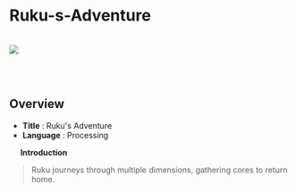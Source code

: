 # Ruku-s-Adventure

<br>


<img src="https://github.com/user-attachments/assets/f5e4b1b7-4b26-437e-8654-942411baabf9">

<br><br>


## Overview
- **Title** : Ruku's Adventure
- **Language** : Processing

&nbsp;&nbsp;&nbsp;&nbsp; **Introduction**
> Ruku journeys through multiple dimensions, gathering cores to return home.</p>
